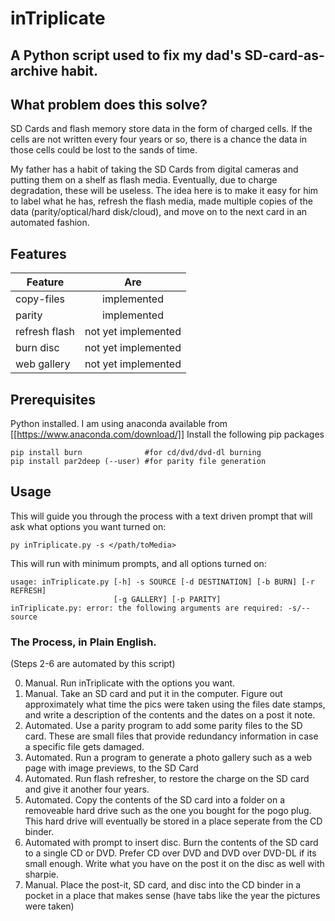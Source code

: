 # inTriplicate
## A Python script used to fix my dad's SD-card-as-archive habit.

## What problem does this solve?

SD Cards and flash memory store data in the form of charged cells. If the cells are not written every four years or so, there is a chance the data in those cells could be lost to the sands of time.

My father has a habit of taking the SD Cards from digital cameras and putting them on a shelf as flash media. Eventually, due to charge degradation, these will be useless. The idea here is to make it easy for him to label what he has, refresh the flash media, made multiple copies of the data (parity/optical/hard disk/cloud), and move on to the next card in an automated fashion. 

## Features

| Feature  |      Are      |
|----------|:-------------:|
| copy-files | implemented  |
| parity   | implemented  |
| refresh flash | not yet implemented  |
| burn disc | not yet implemented  |
| web gallery | not yet implemented  |

## Prerequisites

Python installed. I am using anaconda available from [[https://www.anaconda.com/download/]]
Install the following pip packages
```
pip install burn              #for cd/dvd/dvd-dl burning
pip install par2deep (--user) #for parity file generation
```

## Usage

This will guide you through the process with a text driven prompt that will ask what options you want turned on:
```
py inTriplicate.py -s </path/toMedia>
```

This will run with minimum prompts, and all options turned on:
```
usage: inTriplicate.py [-h] -s SOURCE [-d DESTINATION] [-b BURN] [-r REFRESH]
                       [-g GALLERY] [-p PARITY]
inTriplicate.py: error: the following arguments are required: -s/--source
```


###  The Process, in Plain English.

(Steps 2-6 are automated by this script)

0) Manual. Run inTriplicate with the options you want.
1) Manual. Take an SD card and put it in the computer. Figure out approximately what time the pics were taken using the files date stamps, and write a description of the contents and the dates on a post it note.
2)  Automated. Use a parity program to add some parity files to the SD card. These are small files that provide redundancy information in case a specific file gets damaged.
3)  Automated. Run a program to generate a photo gallery such as a web page with image previews, to the SD Card
4)  Automated. Run flash refresher, to restore the charge on the SD card and give it another four years.
5)  Automated. Copy the contents of the SD card into a folder on a removeable hard drive such as the one you bought for the pogo plug. This hard drive will eventually be stored in a place seperate from the CD binder. 
6)  Automated with prompt to insert disc. Burn the contents of the SD card to a single CD or DVD. Prefer CD over DVD and DVD over DVD-DL if its small enough. Write what you have on the post it on the disc as well with sharpie.
7) Manual. Place the post-it, SD card, and disc into the CD binder in a pocket in a place that makes sense (have tabs like the year the pictures were taken)


